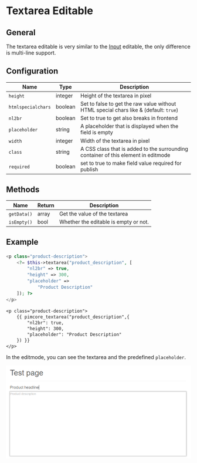 # Textarea Editable

## General

The textarea editable is very similar to the [Input](./16_Input.md) editable, the only difference is multi-line support.  

## Configuration

| Name               | Type    | Description                                                                           |
|--------------------|---------|---------------------------------------------------------------------------------------|
| `height`           | integer | Height of the textarea in pixel                                                       |
| `htmlspecialchars` | boolean | Set to false to get the raw value without HTML special chars like & (default: `true`) |
| `nl2br`            | boolean | Set to true to get also breaks in frontend                                            |
| `placeholder`      | string  | A placeholder that is displayed when the field is empty                               |
| `width`            | integer | Width of the textarea in pixel                                                        |
| `class`            | string  | A CSS class that is added to the surrounding container of this element in editmode    |
| `required`         | boolean | set to true to make field value required for publish                                  |

## Methods

| Name        | Return | Description                           |
|-------------|--------|---------------------------------------|
| `getData()` | array  | Get the value of the textarea         |
| `isEmpty()` | bool   | Whether the editable is empty or not. |

## Example

<div class="code-section">

```php
<p class="product-description">
    <?= $this->textarea("product_description", [
        "nl2br" => true,
        "height" => 300,
        "placeholder" =>
            "Product Description"
    ]); ?>
</p>
```

```twig
<p class="product-description">
    {{ pimcore_textarea("product_description",{
        "nl2br": true,
        "height": 300,
        "placeholder": "Product Description"
    }) }}
</p>
```
</div>

In the editmode, you can see the textarea and the predefined `placeholder`.
 
![Product description textarea - editmode](../../img/editable_textarea_editmode_preview.png)


